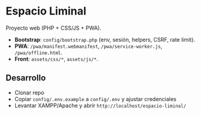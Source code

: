 ﻿# Espacio Liminal

Proyecto web (PHP + CSS/JS + PWA).  
- **Bootstrap**: `config/bootstrap.php` (env, sesión, helpers, CSRF, rate limit).  
- **PWA**: `/pwa/manifest.webmanifest`, `/pwa/service-worker.js`, `/pwa/offline.html`.  
- **Front**: `assets/css/*`, `assets/js/*`.  

## Desarrollo
- Clonar repo
- Copiar `config/.env.example` a `config/.env` y ajustar credenciales
- Levantar XAMPP/Apache y abrir `http://localhost/espacio-liminal/`

